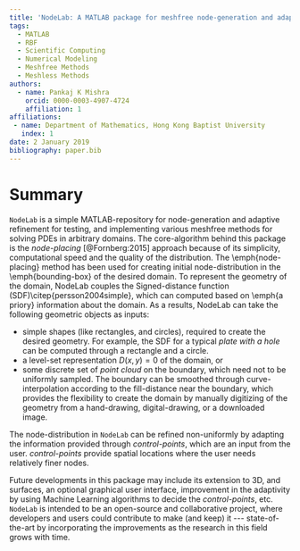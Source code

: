 ```yaml
---
title: 'NodeLab: A MATLAB package for meshfree node-generation and adaptive refinement'
tags:
  - MATLAB
  - RBF
  - Scientific Computing
  - Numerical Modeling
  - Meshfree Methods
  - Meshless Methods
authors:
  - name: Pankaj K Mishra
    orcid: 0000-0003-4907-4724
    affiliation: 1
affiliations:
 - name: Department of Mathematics, Hong Kong Baptist University
   index: 1
date: 2 January 2019
bibliography: paper.bib
---
```


# Summary
``NodeLab`` is a simple MATLAB-repository for node-generation and adaptive refinement for testing, and implementing various meshfree methods for solving PDEs in arbitrary domains. The core-algorithm behind this package is the *node-placing* [@Fornberg:2015] approach because of its simplicity, computational speed and the quality of the distribution. The \emph{node-placing} method has been used for creating initial node-distribution in the \emph{bounding-box} of the desired domain. To represent the geometry of the domain, NodeLab couples the Signed-distance function (SDF)\citep{persson2004simple}, which can computed based on \emph{a priory} information about the domain. As a results, NodeLab can take the following geometric objects as inputs: 

* simple shapes (like rectangles, and circles), required to create the desired geometry. For example, the SDF for a typical *plate with a hole* can be computed through a rectangle and a circle. 
* a level-set representation $D(x,y)=0$ of the domain, or 
* some discrete set of *point cloud* on the boundary, which need not to be uniformly sampled. The boundary can be smoothed through curve-interpolation according to the fill-distance near the boundary, which provides the flexibility to create the domain by manually digitizing of the geometry from a hand-drawing, digital-drawing, or a downloaded image.

The node-distribution in ``NodeLab`` can be  refined non-uniformly by adapting the information provided through *control-points*, which are an input from the user. *control-points* provide spatial locations where the user needs relatively finer nodes. 

Future developments in this package may include its extension to 3D, and surfaces, an optional graphical user interface, improvement in the adaptivity by using Machine Learning algorithms to decide the *control-points*,  etc. ``NodeLab`` is intended to be an open-source and collaborative project, where developers and users could contribute to make (and keep) it --- state-of-the-art by incorporating the improvements as the research in this field grows with time.
 
